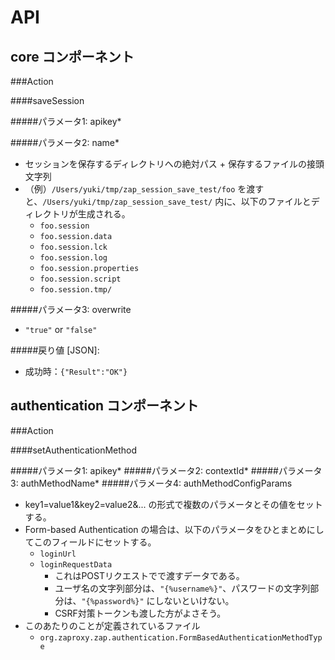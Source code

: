 API
=====

core コンポーネント
-----

###Action

####saveSession


#####パラメータ1: apikey\*

#####パラメータ2: name\*

- セッションを保存するディレクトリへの絶対パス + 保存するファイルの接頭文字列
- （例）`/Users/yuki/tmp/zap_session_save_test/foo` を渡すと、`/Users/yuki/tmp/zap_session_save_test/` 内に、以下のファイルとディレクトリが生成される。
    - `foo.session`
    - `foo.session.data`
    - `foo.session.lck`
    - `foo.session.log`
    - `foo.session.properties`
    - `foo.session.script`
    - `foo.session.tmp/`

#####パラメータ3: overwrite

- `"true"` or `"false"`

#####戻り値 [JSON]:

- 成功時：`{"Result":"OK"}`


authentication コンポーネント
-----

###Action

####setAuthenticationMethod


#####パラメータ1: apikey\*
#####パラメータ2: contextId\*
#####パラメータ3: authMethodName\*
#####パラメータ4: authMethodConfigParams
- key1=value1&key2=value2&... の形式で複数のパラメータとその値をセットする。
- Form-based Authentication の場合は、以下のパラメータをひとまとめにしてこのフィールドにセットする。
    - `loginUrl`
    - `loginRequestData`
        - これはPOSTリクエストでで渡すデータである。
        - ユーザ名の文字列部分は、`"{%username%}"`、パスワードの文字列部分は、`"{%password%}"` にしないといけない。
        - CSRF対策トークンも渡した方がよさそう。
- このあたりのことが定義されているファイル
    - `org.zaproxy.zap.authentication.FormBasedAuthenticationMethodType`


